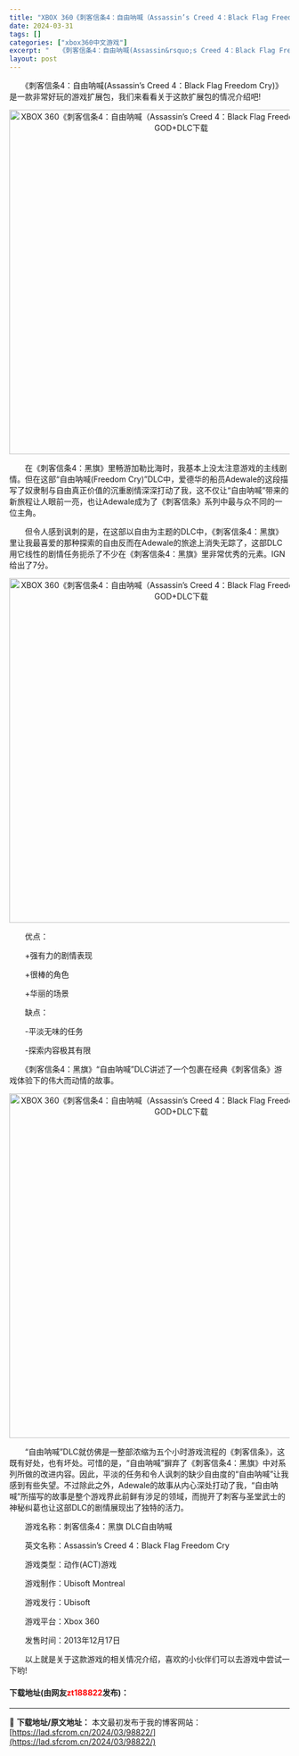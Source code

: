 ```yaml
---
title: "XBOX 360《刺客信条4：自由呐喊（Assassin’s Creed 4：Black Flag Freedom Cry）》中文版GOD+DLC下载"
date: 2024-03-31
tags: []
categories: ["xbox360中文游戏"]
excerpt: "　　《刺客信条4：自由呐喊(Assassin&rsquo;s Creed 4：Black Flag Freedom Cry)》是一款非常好玩的游戏扩展包，我们来看看关于这款扩展包的情况介绍吧! 　　在《刺客信条4：黑旗》里畅游加勒比海时，我基本上没太注意游戏的主线剧情。但在这部&ldquo;自由呐喊&hellip;"
layout: post
---
```


 <p>　　《刺客信条4：自由呐喊(Assassin&rsquo;s Creed 4：Black Flag Freedom Cry)》是一款非常好玩的游戏扩展包，我们来看看关于这款扩展包的情况介绍吧!</p> <p align="center"><img align="" src="https://lad.sfcrom.cn/wp-content/uploads/2024/03/20240330_66083e90f2856.webp" style="border-width: 0px; border-style: solid; width: 618px;" alt="XBOX 360《刺客信条4：自由呐喊（Assassin’s Creed 4：Black Flag Freedom Cry）》中文版GOD+DLC下载" /></p> <p>　　在《刺客信条4：黑旗》里畅游加勒比海时，我基本上没太注意游戏的主线剧情。但在这部&ldquo;自由呐喊(Freedom Cry)&rdquo;DLC中，爱德华的船员Adewale的这段描写了奴隶制与自由真正价值的沉重剧情深深打动了我，这不仅让&ldquo;自由呐喊&rdquo;带来的新旅程让人眼前一亮，也让Adewale成为了《刺客信条》系列中最与众不同的一位主角。</p> <p>　　但令人感到讽刺的是，在这部以自由为主题的DLC中，《刺客信条4：黑旗》里让我最喜爱的那种探索的自由反而在Adewale的旅途上消失无踪了，这部DLC用它线性的剧情任务扼杀了不少在《刺客信条4：黑旗》里非常优秀的元素。IGN给出了7分。</p> <p align="center"><img align="" src="https://lad.sfcrom.cn/wp-content/uploads/2024/03/20240330_66083e917e66c.webp" style="border-width: 0px; border-style: solid; width: 618px;" alt="XBOX 360《刺客信条4：自由呐喊（Assassin’s Creed 4：Black Flag Freedom Cry）》中文版GOD+DLC下载" /></p> <p>　　优点：</p> <p>　　+强有力的剧情表现</p> <p>　　+很棒的角色</p> <p>　　+华丽的场景</p> <p>　　缺点：</p> <p>　　-平淡无味的任务</p> <p>　　-探索内容极其有限</p> <p>　　《刺客信条4：黑旗》&ldquo;自由呐喊&rdquo;DLC讲述了一个包裹在经典《刺客信条》游戏体验下的伟大而动情的故事。</p> <p align="center"><img align="" src="https://lad.sfcrom.cn/wp-content/uploads/2024/03/20240330_66083e91d9638.webp" style="border-width: 0px; border-style: solid; width: 618px;" alt="XBOX 360《刺客信条4：自由呐喊（Assassin’s Creed 4：Black Flag Freedom Cry）》中文版GOD+DLC下载" /></p> <p>　　&ldquo;自由呐喊&rdquo;DLC就仿佛是一整部浓缩为五个小时游戏流程的《刺客信条》，这既有好处，也有坏处。可惜的是，&ldquo;自由呐喊&rdquo;摒弃了《刺客信条4：黑旗》中对系列所做的改进内容。因此，平淡的任务和令人讽刺的缺少自由度的&ldquo;自由呐喊&rdquo;让我感到有些失望。不过除此之外，Adewale的故事从内心深处打动了我，&ldquo;自由呐喊&rdquo;所描写的故事是整个游戏界此前鲜有涉足的领域，而抛开了刺客与圣堂武士的神秘纠葛也让这部DLC的剧情展现出了独特的活力。</p> <p>　　游戏名称：刺客信条4：黑旗 DLC自由呐喊</p> <p>　　英文名称：Assassin&rsquo;s Creed 4：Black Flag Freedom Cry</p> <p>　　游戏类型：动作(ACT)游戏</p> <p>　　游戏制作：Ubisoft Montreal</p> <p>　　游戏发行：Ubisoft</p> <p>　　游戏平台：Xbox 360</p> <p>　　发售时间：2013年12月17日</p> <p>　　以上就是关于这款游戏的相关情况介绍，喜欢的小伙伴们可以去游戏中尝试一下哟!</p> <p><h4>下载地址(由网友<font color="red">zt188822</font>发布)：</h4></p> 

---
📖 **下载地址/原文地址：** 本文最初发布于我的博客网站：[https://lad.sfcrom.cn/2024/03/98822/](https://lad.sfcrom.cn/2024/03/98822/)

